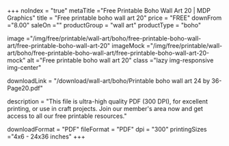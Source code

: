 +++
noIndex = "true"
metaTitle ="Free Printable Boho Wall Art 20 | MDP Graphics"
title = "Free printable boho wall art 20"
price = "FREE"
downFrom ="8.00"
saleOn =""
productGroup = "wall art"
productType = "boho"

image ="/img/free/printable/wall-art/boho/free-printable-boho-wall-art/free-printable-boho-wall-art-20"
imageMock ="/img/free/printable/wall-art/boho/free-printable-boho-wall-art/free-printable-boho-wall-art-20-mock"
alt ="Free printable boho wall art 20"
class ="lazy img-responsive img-center"

downloadLink = "/download/wall-art/boho/Printable boho wall art 24 by 36-Page20.pdf"

description = "This file is ultra-high quality PDF (300 DPI), for excellent printing, or use in craft projects. Join our member's area now and get access to all our free printable resources."

downloadFormat = "PDF"
fileFormat = "PDF"
dpi = "300"
printingSizes ="4x6 - 24x36 inches"
+++


